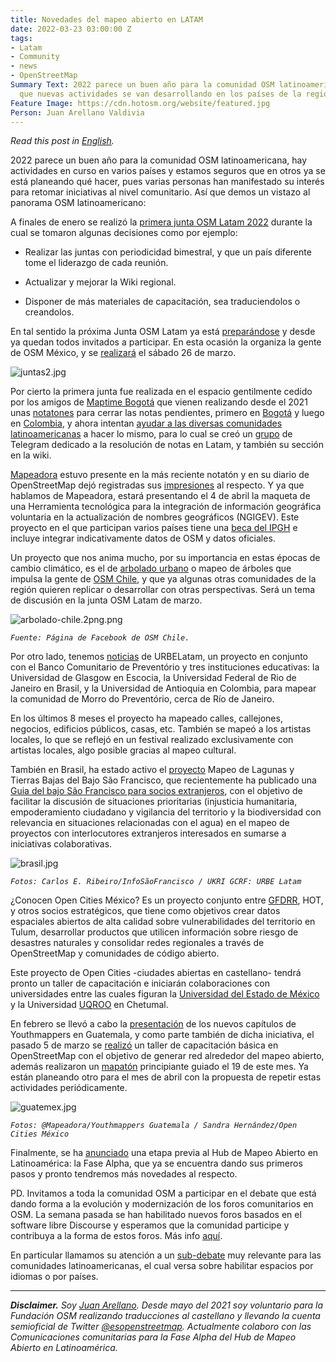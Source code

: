 ```yaml
---
title: Novedades del mapeo abierto en LATAM
date: 2022-03-23 03:00:00 Z
tags:
- Latam
- Community
- news
- OpenStreetMap
Summary Text: 2022 parece un buen año para la comunidad OSM latinoamericana, veamos
  que nuevas actividades se van desarrollando en los países de la región.
Feature Image: https://cdn.hotosm.org/website/featured.jpg
Person: Juan Arellano Valdivia
---
```


*Read this post in [English](https://www.hotosm.org/updates/news-from-latin-america/).*

2022 parece un buen año para la comunidad OSM latinoamericana, hay actividades en curso en varios países y estamos seguros que en otros ya se está planeando qué hacer, pues varias personas han manifestado su interés para retomar iniciativas al nivel comunitario. Así que demos un vistazo al panorama OSM latinoamericano:

A finales de enero se realizó la [primera junta OSM Latam 2022](https://wiki.openstreetmap.org/wiki/LatAm/20220129_Reuni%C3%B3n_virtual) durante la cual se tomaron algunas decisiones como por ejemplo:

* Realizar las juntas con periodicidad bimestral, y que un país diferente tome el liderazgo de cada reunión.

* Actualizar y mejorar la Wiki regional.

* Disponer de más materiales de capacitación, sea traduciendolos o creandolos.

En tal sentido la próxima Junta OSM Latam ya está [preparándose](https://wiki.openstreetmap.org/wiki/ES:LatAm/20220326_Reuni%C3%B3n_virtual#Agenda_colaborativa) y desde ya quedan todos invitados a participar. En esta ocasión la organiza la gente de OSM México, y se [realizará](https://twitter.com/esopenstreetmap/status/1505183560113741824) el sábado 26 de marzo.

![juntas2.jpg](https://cdn.hotosm.org/website/juntas2.jpg)

Por cierto la primera junta fue realizada en el espacio gentilmente cedido por los amigos de [Maptime Bogotá](http://maptime.io/bogota/) que vienen realizando desde el 2021 unas [notatones](https://wiki.openstreetmap.org/wiki/ES:Colombia/Proyecto-Resoluci%C3%B3n_de_notas) para cerrar las notas pendientes, primero en [Bogotá](https://twitter.com/MaptimeBogota/status/1386045463854559241) y luego en [Colombia](https://twitter.com/MaptimeBogota/status/1427081396653281283), y ahora intentan [ayudar a las diversas comunidades latinoamericanas](https://www.meetup.com/maptime-bogota-colombia-osm/events/lbqjssydcdbjc/) a hacer lo mismo, para lo cual se creó un [grupo](https://t.me/osm_notes_latam) de Telegram dedicado a la resolución de notas en Latam, y también su sección en la wiki.

[Mapeadora](https://www.openstreetmap.org/user/mapeadora/) estuvo presente en la más reciente notatón y en su diario de OpenStreetMap dejó registradas sus [impresiones](https://www.openstreetmap.org/user/mapeadora/diary/398721) al respecto. Y ya que hablamos de Mapeadora, estará presentando el 4 de abril la maqueta de una Herramienta tecnológica para la integración de información geográfica voluntaria en la actualización de nombres geográficos (NGIGEV). Este proyecto en el que participan varios países tiene una [beca del IPGH](https://comisiones.ipgh.org/GEOGRAFIA/pat-geografia-2022.html) e incluye integrar indicativamente datos de OSM y datos oficiales.

Un proyecto que nos anima mucho, por su importancia en estas épocas de cambio climático, es el de [arbolado urbano](https://elpensador.io/arbolado-urbano-y-datos-abiertos-para-la-gestion-municipal/) o mapeo de árboles que impulsa la gente de [OSM Chile](https://twitter.com/pauldassoria/status/1264976461594836993?s=20&t=r4Tj59XEvl7C59ZnU589TQ), y que ya algunas otras comunidades de la región quieren replicar o desarrollar con otras perspectivas. Será un tema de discusión en la junta OSM Latam de marzo.

![arbolado-chile.2png.png](https://cdn.hotosm.org/website/arbolado-chile.2png.png)

*`Fuente: Página de Facebook de OSM Chile.`*

Por otro lado, tenemos [noticias](https://www.hotosm.org/updates/mapping-the-care-of-people-with-urbelatam/) de URBELatam, un proyecto en conjunto con el Banco Comunitario de Preventório y tres instituciones educativas: la Universidad de Glasgow en Escocia, la Universidad Federal de Rio de Janeiro en Brasil, y la Universidad de Antioquia en Colombia, para mapear la comunidad de Morro do Preventório, cerca de Río de Janeiro.

En los últimos 8 meses el proyecto ha mapeado calles, callejones, negocios, edificios públicos, casas, etc. También se mapeó a los artistas locales, lo que se reflejó en un festival realizado exclusivamente con artistas locales, algo posible gracias al mapeo cultural.

También en Brasil, ha estado activo el [proyecto](https://infosaofrancisco.canoadetolda.org.br/noticias/mapeamento/mapsaofrancisco-inicia-mapeamento-de-lagoas-e-varzeas-no-baixo-sao-francisco/) Mapeo de Lagunas y Tierras Bajas del Bajo São Francisco, que recientemente ha publicado una [Guia del bajo São Francisco para socios extranjeros](https://infosaofrancisco.canoadetolda.org.br/noticias/mapeamento/um-pequeno-guia-do-baixo-sao-francisco-para-parceiros-estrangeiros/), con el objetivo de facilitar la discusión de situaciones prioritarias (injusticia humanitaria, empoderamiento ciudadano y vigilancia del territorio y la biodiversidad con relevancia en situaciones relacionadas con el agua) en el mapeo de proyectos con interlocutores extranjeros interesados ​​en sumarse a iniciativas colaborativas.

![brasil.jpg](https://cdn.hotosm.org/website/brasil.jpg)

*`Fotos: Carlos E. Ribeiro/InfoSãoFrancisco / UKRI GCRF: URBE Latam`*

¿Conocen Open Cities México? Es un proyecto conjunto entre [GFDRR](https://www.gfdrr.org/), HOT, y otros socios estratégicos, que tiene como objetivos crear datos espaciales abiertos de alta calidad sobre vulnerabilidades del territorio en Tulum, desarrollar productos que utilicen información sobre riesgo de desastres naturales y consolidar redes regionales a través de OpenStreetMap y comunidades de código abierto.

Este proyecto de Open Cities -ciudades abiertas en castellano- tendrá pronto un taller de capacitación e iniciarán colaboraciones con universidades entre las cuales figuran la [Universidad del Estado de México](http://facgeografia.uaemex.mx/) y la Universidad [UQROO](https://www.uqroo.mx/) en Chetumal.

En febrero se llevó a cabo la [presentación](https://www.eventbrite.com/e/conociendo-youthmappers-guatemala-tickets-264579112247) de los nuevos capítulos de Youthmappers en Guatemala, y como parte también de dicha iniciativa, el pasado 5 de marzo se [realizó](https://twitter.com/mapeadora/status/1498487882947960834) un taller de capacitación básica en OpenStreetMap con el objetivo de generar red alrededor del mapeo abierto, además realizaron un [mapatón](https://twitter.com/mapeadora/status/1503575001013932034) principiante guiado el 19 de este mes. Ya están planeando otro para el mes de abril con la propuesta de repetir estas actividades periódicamente.

![guatemex.jpg](https://cdn.hotosm.org/website/guatemex.jpg)

*`Fotos: @Mapeadora/Youthmappers Guatemala / Sandra Hernández/Open Cities México`*

Finalmente, se ha [anunciado](https://www.hotosm.org/updates/hub-de-mapeo-abierto-en-latam-actualizacion-diciembre-2021/) una etapa previa al Hub de Mapeo Abierto en Latinoamérica: la Fase Alpha, que ya se encuentra dando sus primeros pasos y pronto tendremos más novedades al respecto.

PD. Invitamos a toda la comunidad OSM a participar en el debate que está dando forma a la evolución y modernización de los foros comunitarios en OSM. La semana pasada se han habilitado nuevos foros basados en el software libre Discourse y esperamos que la comunidad participe y contribuya a la forma de estos foros. Más info [aquí](https://community.openstreetmap.org/t/welcome-to-the-forum-get-involved-in-the-next-steps-here/219).

En particular llamamos su atención a un [sub-debate](https://community.openstreetmap.org/t/proposal-language-and-location-based-content-and-categories/310) muy relevante para las comunidades latinoamericanas, el cual versa sobre habilitar espacios por idiomas o por países.

---

***Disclaimer.** Soy [Juan Arellano](http://arellanojuan.com/). Desde mayo del 2021 soy voluntario para la Fundación OSM realizando traducciones al castellano y llevando la cuenta semioficial de Twitter [@esopenstreetmap](https://twitter.com/esopenstreetmap). Actualmente colaboro con las Comunicaciones comunitarias para la Fase Alpha del Hub de Mapeo Abierto en Latinoamérica.*